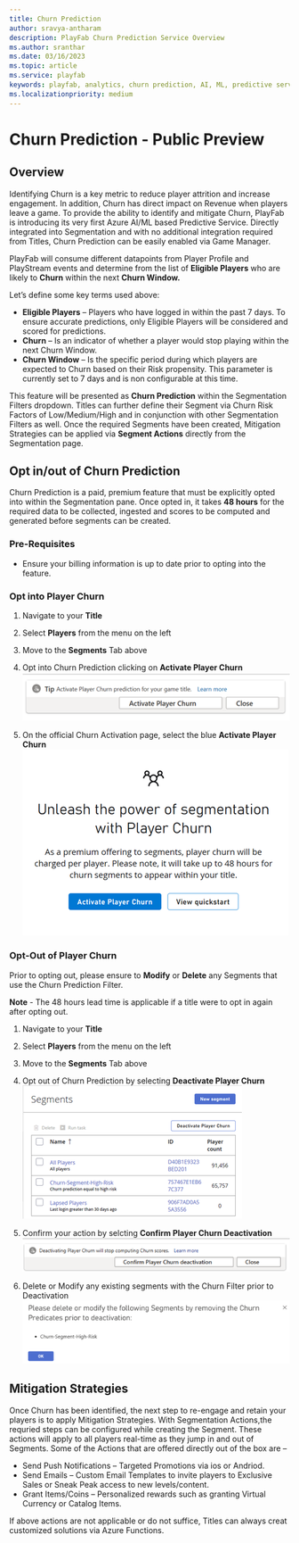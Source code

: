 ```yaml
---
title: Churn Prediction
author: sravya-antharam
description: PlayFab Churn Prediction Service Overview
ms.author: sranthar
ms.date: 03/16/2023
ms.topic: article
ms.service: playfab
keywords: playfab, analytics, churn prediction, AI, ML, predictive service 
ms.localizationpriority: medium
---
```


# Churn Prediction - Public Preview

## Overview

Identifying Churn is a key metric to reduce player attrition and increase engagement. In addition, Churn has direct impact on Revenue when players leave a game. To provide the ability to identify and mitigate Churn, PlayFab is introducing its very first Azure AI/ML based Predictive Service. Directly integrated into Segmentation and with no additional integration required from Titles, Churn Prediction can be easily enabled via Game Manager.

PlayFab will consume different datapoints from Player Profile and PlayStream events and determine from the list of **Eligible Players** who are likely to **Churn** within the next **Churn Window.** 

Let’s define some key terms used above: 
- **Eligible Players** – Players who have logged in within the past 7 days. To ensure accurate predictions, only Eligible Players will be considered and scored for predictions.   
- **Churn** – Is an indicator of whether a player would stop playing within the next Churn Window.
- **Churn Window** – Is the specific period during which players are expected to Churn based on their Risk propensity. This parameter is currently set to 7 days and is non configurable at this time. 

This feature will be presented as **Churn Prediction** within the Segmentation Filters dropdown. Titles can further define their Segment via Churn Risk Factors of Low/Medium/High and in conjunction with other Segmentation Filters as well. Once the required Segments have been created, Mitigation Strategies can be applied via **Segment Actions** directly from the Segmentation page. 

## Opt in/out of Churn Prediction

Churn Prediction is a paid, premium feature that must be explicitly opted into within the Segmentation pane. Once opted in, it takes **48 hours** for the required data to be collected, ingested and scores to be computed and generated before segments can be created. 

### Pre-Requisites 

- Ensure your billing information is up to date prior to opting into the feature. 

### Opt into Player Churn 
1.	Navigate to your **Title**
2.	Select **Players** from the menu on the left
3.	Move to the **Segments** Tab above
4.	Opt into Churn Prediction clicking on **Activate Player Churn**
 ![Activate Player Churn](Media/ActivatePlayerChurnButton.png)
 
5.	On the official Churn Activation page, select the blue **Activate Player Churn**
 ![Official Player Churn Activation](Media/OfficialPlayerChurnActivationPage.png)
 
### Opt-Out of Player Churn
Prior to opting out, please ensure to **Modify** or **Delete** any Segments that use the Churn Prediction Filter.

**Note** - The 48 hours lead time is applicable if a title were to opt in again after opting out.

1.	Navigate to your **Title**
2.	Select **Players** from the menu on the left
3.	Move to the **Segments** Tab above
3.	Opt out of Churn Prediction by selecting **Deactivate Player Churn**
![Deactivate Player Churn Button](Media/DeactivatePlayerChurnButton.png)

4. Confirm your action by selcting **Confirm Player Churn Deactivation**
![Confirm Player Churn Deactivation Button](Media/ConfirmDeactivationButton.png)

5. Delete or Modify any existing segments with the Churn Filter prior to Deactivation
 ![Modify/Delete Segments prior to Deactivation](Media/Modify-DeleteSegments.png)

## Mitigation Strategies
Once Churn has been identified, the next step to re-engage and retain your players is to apply Mitigation Strategies. With Segmentation Actions,the requried steps can be configured while creating the Segment. These actions will apply to all players real-time as they jump in and out of Segments. Some of the Actions that are offered directly out of the box are – 
-	Send Push Notifications – Targeted Promotions via ios or Andriod. 
-	Send Emails – Custom Email Templates to invite players to Exclusive Sales or Sneak Peak access to new levels/content.
-	Grant Items/Coins – Personalized rewards such as granting Virtual Currency or Catalog Items.

If above actions are not applicable or do not suffice, Titles can always creat customized solutions via Azure Functions.

 
